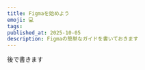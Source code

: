 ```yaml
---
title: Figmaを始めよう
emoji: 💻
tags:
published_at: 2025-10-05
description: Figmaの簡単なガイドを書いておきます
---
```


後で書きます
